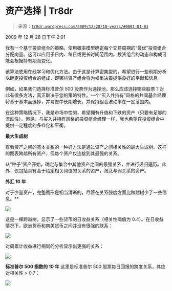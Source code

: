 <!--yml

类别：未分类

日期：2024 年 05 月 18 日 15:35:43

-->

# 资产选择 | Tr8dr

> 来源：[`tr8dr.wordpress.com/2009/12/28/10-years/#0001-01-01`](https://tr8dr.wordpress.com/2009/12/28/10-years/#0001-01-01)

2009 年 12 月 28 日下午 2:01

我有一个基于投资组合的策略，使用概率模型确定每个交易周期的“最优”投资组合分配向量。这可以应用于日内、每日或更长时间范围内。投资组合的动态和构成可能会根据持有期而变化。

该算法使用在线学习和优化方法。由于这是计算密集型的，希望进行一些前期分析以确定投资组合的组成，即哪些资产组合将为权重决策提供良好的平衡和信息。

例如，如果我们选择标准普尔 500 股票作为选择池，那么应该选择哪些股票？对此有很多方法，真正取决于您的策略特性。一个“买入并持有”风格的共同基金经理将基于基本面选择，并考虑中长期增长，并保持组合波动率在一定范围内。

在这种策略情况下，我是市场中性的，希望拥有升值和下跌的资产（只要有足够的流动性）。但是，与买入并持有风格的投资组合经理一样，我也希望在投资组合中提供一定程度的多样化和平衡。

**最大生成树**

查看资产之间的基本关系的一种好方法是通过资产之间相关性的最大生成树。这样的图表跨越所有资产，但每个资产仅连接到其最强的关系。

从“种子”资产开始，确定与集合中其他资产之间的最强关系，并进行递归遍历。此外，仅包括具有高于给定相关阈值的关系的资产，淘汰与弱关系的资产。

**外汇 10 年**

对于少量资产，完整图形是相当清晰的，尽管在关系强度方面比跨越树少了一些信息。**

![](https://tr8dr.wordpress.com/wp-content/uploads/2009/12/screen-shot-2009-12-28-at-1-34-12-pm1.png)

这是一棵跨越树，显示了一些货币的日收益关系（相关性阈值为 0.4）。在日收益情况下，欧洲货币和南美货币之间并没有很强的联系：

![](https://tr8dr.wordpress.com/wp-content/uploads/2009/12/screen-shot-2009-12-28-at-12-13-16-pm1.png)

对周累计收益进行相同的分析显示出更强的关系：

![](https://tr8dr.wordpress.com/wp-content/uploads/2009/12/screen-shot-2009-12-28-at-12-12-57-pm.png)

**标准普尔 500 指数的 10 年** 这里是标准普尔 500 股票每日回报的跨度关系，其绝对相关性 > 0.7：

**![](https://tr8dr.wordpress.com/wp-content/uploads/2009/12/screen-shot-2009-12-28-at-11-52-14-am.png)**

